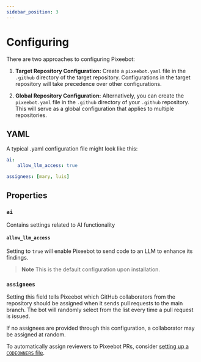 ```yaml
---
sidebar_position: 3
---
```


# Configuring

There are two approaches to configuring Pixeebot:

1. **Target Repository Configuration:**
Create a `pixeebot.yaml` file in the `.github` directory of the target repository. Configurations in the target repository will take precedence over other configurations.

2. **Global Repository Configuration:**
Alternatively, you can create the `pixeebot.yaml` file in the `.github` directory of your `.github` repository. This will serve as a global configuration that applies to multiple repositories.

## YAML
A typical .yaml configuration file might look like this:

```yaml
ai:
    allow_llm_access: true

assignees: [mary, luis]
```
## Properties

### `ai`
Contains settings related to AI functionality 

#### `allow_llm_access`
Setting to `true` will enable Pixeebot to send code to an LLM to enhance its findings. 
> **Note** This is the default configuration upon installation.

### `assignees`
Setting this field tells Pixeebot which GitHub collaborators from the repository should be assigned when it sends pull requests to the main branch. The bot will randomly select from the list every time a pull request is issued.

If no assignees are provided through this configuration, a collaborator may be assigned at random. 

To automatically assign reviewers to Pixeebot PRs, consider [setting up a `CODEOWNERS` file](https://docs.github.com/en/repositories/managing-your-repositorys-settings-and-features/customizing-your-repository/about-code-owners).
